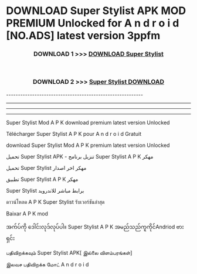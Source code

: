 # DOWNLOAD Super Stylist  APK MOD PREMIUM Unlocked for A n d r o i d [NO.ADS] latest version 3ppfm 



<div align="center">

<h3>DOWNLOAD 1 >>> <a href="https://getmod2.web.app/?judul=Super Stylist ">DOWNLOAD Super Stylist </a></h3><br>

<h3>DOWNLOAD 2 >>> <a href="https://getmod2.web.app/?judul=Super Stylist ">Super Stylist  DOWNLOAD </a></h3>

</div>
----------------------------------------------------------

----------------------------------------------------------

----------------------------------------------------------

----------------------------------------------------------

Super Stylist  Mod A P K download premium latest version Unlocked

Télécharger Super Stylist  A P K pour A n d r o i d Gratuit

download Super Stylist  Mod A P K premium latest version Unlocked

تحميل Super Stylist  APK - تنزيل برنامج Super Stylist  A P K مهكر

تحميل Super Stylist  مهكر اخر اصدار

تطبيق Super Stylist  A P K مهكر

Super Stylist  برابط مباشر للاندرويد

ดาวน์โหลด A P K Super Stylist  รับเวอร์ชันล่าสุด

Baixar A P K mod

အက်ပ်ကို ဒေါင်းလုဒ်လုပ်ပါ။ Super Stylist  A P K အမည်သည်ကူကိုင်Andriod ဗားရှင်း

பதிவிறக்கவும் Super Stylist  APK[ இல்லை விளம்பரங்கள்] 
 
இலவச பதிவிறக்க மோட் A n d r o i d



